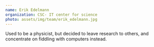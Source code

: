 ```yaml
---
name: Erik Edelmann
organization: CSC- IT center for science
photo: assets/img/team/erik_edelmann.jpg
---
```


Used to be a physicist, but decided to leave research to others, and
concentrate on fiddling with computers instead.
